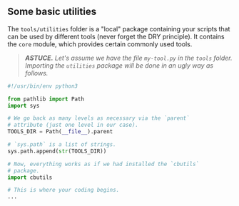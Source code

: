 Some basic utilities
--------------------

The `tools/utilities` folder is a "local" package containing your scripts that can be used by different tools (never forget the DRY principle). It contains the `core` module, which provides certain commonly used tools.


> ***ASTUCE.*** *Let's assume we have the file `my-tool.py` in the `tools` folder. Importing the `utilities` package will be done in an ugly way as follows.*

~~~python
#!/usr/bin/env python3

from pathlib import Path
import sys

# We go back as many levels as necessary via the `parent`
# attribute (just one level in our case).
TOOLS_DIR = Path(__file__).parent

# `sys.path` is a list of strings.
sys.path.append(str(TOOLS_DIR))

# Now, everything works as if we had installed the `cbutils`
# package.
import cbutils

# This is where your coding begins.
...
~~~
